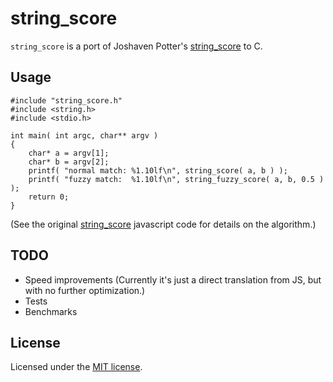 string_score
=============

`string_score` is a port of Joshaven Potter's [string_score][0] to C.

Usage
-----

    #include "string_score.h"
    #include <string.h>
    #include <stdio.h>

    int main( int argc, char** argv )
    {
        char* a = argv[1];
        char* b = argv[2];
        printf( "normal match: %1.10lf\n", string_score( a, b ) );
        printf( "fuzzy match:  %1.10lf\n", string_fuzzy_score( a, b, 0.5 ) );
        return 0;
    }

(See the original [string_score][0] javascript code for details on the algorithm.)

TODO
----

- Speed improvements (Currently it's just a direct translation from JS, but with no further optimization.)
- Tests
- Benchmarks

License
-------
Licensed under the [MIT license](http://www.opensource.org/licenses/mit-license.php).

[0]: http://github.com/joshaven/string_score